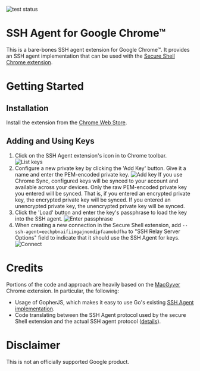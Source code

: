 ![test status](https://github.com/google/chrome-ssh-agent/actions/workflows/test.yml/badge.svg)

# SSH Agent for Google Chrome™

This is a bare-bones SSH agent extension for Google Chrome™.  It provides an
SSH agent implementation that can be used with the
[Secure Shell Chrome extension](https://chrome.google.com/webstore/detail/secure-shell/iodihamcpbpeioajjeobimgagajmlibd).

# Getting Started

## Installation

Install the extension from the 
[Chrome Web Store](https://chrome.google.com/webstore/detail/chrome-ssh-agent/eechpbnaifiimgajnomdipfaamobdfha).

## Adding and Using Keys

1. Click on the SSH Agent extension's icon in to Chrome toolbar.
   ![List keys](https://github.com/google/chrome-ssh-agent/raw/master/img/screenshot-list.png)
2. Configure a new private key by clicking the 'Add Key' button.  Give it a name
   and enter the PEM-encoded private key.
   ![Add key](https://github.com/google/chrome-ssh-agent/raw/master/img/screenshot-add.png)
   If you use Chrome Sync, configured keys will be synced to your account and
   available across your devices.  Only the raw PEM-encoded private key you
   entered will be synced. That is, if you entered an encrypted private key, the
   encrypted private key will be synced.  If you entered an unencrypted private
   key, the unencrypted private key will be synced.
3. Click the 'Load' button and enter the key's passphrase to load the key into
   the SSH agent.
   ![Enter passphrase](https://github.com/google/chrome-ssh-agent/raw/master/img/screenshot-passphrase.png)
4. When creating a new connection in the Secure Shell extension, add
   `--ssh-agent=eechpbnaifiimgajnomdipfaamobdfha` to "SSH Relay Server
   Options" field to indicate that it should use the SSH Agent for keys.
   ![Connect](https://github.com/google/chrome-ssh-agent/raw/master/img/screenshot-connect.png)

# Credits

Portions of the code and approach are heavily based on the
[MacGyver](http://github.com/stripe/macgyver) Chrome extension. In
particular, the following:

* Usage of GopherJS, which makes it easy to use Go's existing
  [SSH Agent implementation](http://godoc.org/golang.org/x/crypto/ssh/agent).
* Code translating between the SSH Agent protocol used by the secure Shell
  extension and the actual SSH agent protocol
  ([details](http://github.com/stripe/macgyver#chrome-ssh-agent-protocol)).

# Disclaimer

This is not an officially supported Google product.
